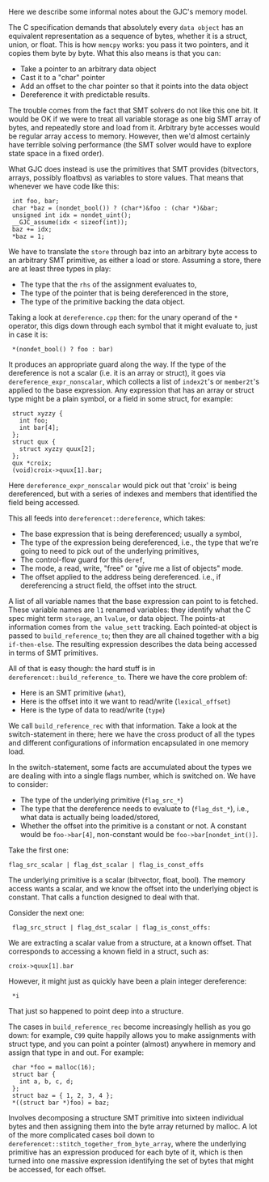 Here we describe some informal notes about the GJC's memory model.

The C specification demands that absolutely every `data object` has an equivalent representation as a sequence of bytes, whether it is a struct, union, or float. This is how `memcpy` works: you pass it two pointers, and it copies them byte by byte. What this also means is that you can:
 
* Take a pointer to an arbitrary data object
* Cast it to a "char" pointer
* Add an offset to the char pointer so that it points into the data
 object
* Dereference it with predictable results.

The trouble comes from the fact that SMT solvers do not like this one bit. It would be OK if we were to treat all variable storage as one big SMT array of bytes, and repeatedly store and load from it. Arbitrary byte accesses would be regular array access to memory. However, then we'd almost certainly have terrible solving performance (the SMT solver would have to explore state space in a fixed order).

What GJC does instead is use the primitives that SMT provides (bitvectors, arrays, possibly floatbvs) as variables to store values. That means that whenever we have code like this:

```
 int foo, bar;
 char *baz = (nondet_bool()) ? (char*)&foo : (char *)&bar;
 unsigned int idx = nondet_uint();
 __GJC_assume(idx < sizeof(int));
 baz += idx;
 *baz = 1;
```

We have to translate the `store` through baz into an arbitrary byte access to an arbitrary SMT primitive, as either a load or store. Assuming a store, there are at least three types in play:
* The type that the `rhs` of the assignment evaluates to,
* The type of the pointer that is being dereferenced in the store,
* The type of the primitive backing the data object.


Taking a look at `dereference.cpp` then: for the unary operand of the `*` operator, this digs down through each symbol that it might evaluate to, just in case it is:

```
 *(nondet_bool() ? foo : bar)
```

It produces an appropriate guard along the way. If the type of the dereference is not a scalar (i.e. it is an array or struct), it goes via `dereference_expr_nonscalar`, which collects a list of `index2t`'s or `member2t`'s applied to the base expression. Any expression that has an array or struct type might be a plain symbol, or a field in some struct, for example:

```
 struct xyzzy {
   int foo;
   int bar[4];
 };
 struct qux {
   struct xyzzy quux[2];
 };
 qux *croix;
 (void)croix->quux[1].bar;
```

Here `dereference_expr_nonscalar` would pick out that 'croix' is being dereferenced, but with a series of indexes and members that identified the field being accessed.

This all feeds into `dereferencet::dereference`, which takes:

* The base expression that is being dereferenced; usually a symbol,
* The type of the expression being dereferenced, i.e., the type that
  we're going to need to pick out of the underlying primitives,
* The control-flow guard for this `deref`,
* The mode, a read, write, "free" or "give me a list of objects" mode.
* The offset applied to the address being dereferenced. i.e., if dereferencing a struct field, the offset into the struct.

A list of all variable names that the base expression can point to is fetched. These variable names are `l1` renamed variables: they identify what the C spec might term `storage`, an `lvalue`, or data object. The points-at information comes from `the value_sett` tracking. Each pointed-at object is passed to `build_reference_to`; then they are all chained together with a big `if-then-else`. The resulting expression describes the data being accessed in terms of SMT primitives.

All of that is easy though: the hard stuff is in `dereferencet::build_reference_to`. There we have the core problem of:

* Here is an SMT primitive (`what`),
* Here is the offset into it we want to read/write (`lexical_offset`)
* Here is the type of data to read/write (`type`)

We call `build_reference_rec` with that information. Take a look at the switch-statement in there; here we have the cross product of all the types and different configurations of information encapsulated in one memory load.

In the switch-statement, some facts are accumulated about the types we are dealing with into a single flags number, which is switched on. We have to consider:

* The type of the underlying primitive (`flag_src_*`)
* The type that the dereference needs to evaluate to (`flag_dst_*`), i.e., what data is actually being loaded/stored,
* Whether the offset into the primitive is a constant or not. A constant would be `foo->bar[4]`, non-constant would be `foo->bar[nondet_int()]`.

Take the first one:

```
flag_src_scalar | flag_dst_scalar | flag_is_const_offs
```

The underlying primitive is a scalar (bitvector, float, bool). The memory access wants a scalar, and we know the offset into the underlying object is constant. That calls a function designed to deal with that.

Consider the next one:

```
 flag_src_struct | flag_dst_scalar | flag_is_const_offs:
```

We are extracting a scalar value from a structure, at a known offset. That corresponds to accessing a known field in a struct, such as:

```
croix->quux[1].bar
```

However, it might just as quickly have been a plain integer dereference:

```
 *i
```

That just so happened to point deep into a structure.

The cases in `build_reference_rec` become increasingly hellish as you go down: for example, `C99` quite happily allows you to make assignments with struct type, and you can point a pointer (almost) anywhere in memory and assign that type in and out. For example:

```
 char *foo = malloc(16);
 struct bar {
   int a, b, c, d;
 };
 struct baz = { 1, 2, 3, 4 };
 *((struct bar *)foo) = baz;
```

Involves decomposing a structure SMT primitive into sixteen individual bytes and then assigning them into the byte array returned by malloc. A lot of the more complicated cases boil down to `dereferencet::stitch_together_from_byte_array`, where the underlying primitive has an expression produced for each byte of it, which is then
turned into one massive expression identifying the set of bytes that might be accessed, for each offset.

